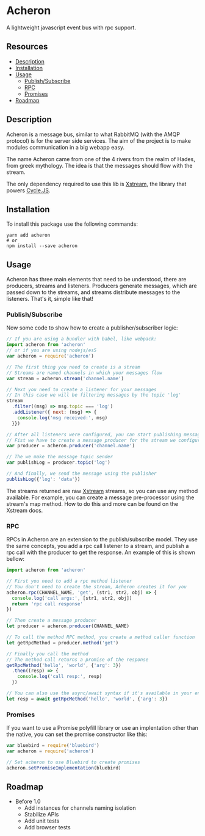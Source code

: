 # Acheron

A lightweight javascript event bus with rpc support.

## Resources

* [Description](#Description)
* [Installation](#Installation)
* [Usage](#Usage)
  * [Publish/Subscribe](#PublishSubscribe)
  * [RPC](#RPC)
  * [Promises](#Promises)
* [Roadmap](#Roadmap)

## Description

Acheron is a message bus, similar to what RabbitMQ (with the AMQP protocol)
is for the server side services. The aim of the project is to make modules
communication in a big webapp easy.

The name Acheron came from one of the 4 rivers from the realm of Hades, from
greek mythology. The idea is that the messages should flow with the stream.

The only dependency required to use this lib is
[Xstream](https://github.com/staltz/xstream), the library that powers
[Cycle.JS](https://cycle.js.org/).

## Installation

To install this package use the following commands:

```
yarn add acheron
# or
npm install --save acheron
```

## Usage

Acheron has three main elements that need to be understood, there are
producers, streams and listeners. Producers generate messages, which are
passed down to the streams, and streams distribute messages to the listeners.
That's it, simple like that!

### Publish/Subscribe

Now some code to show how to create a publisher/subscriber logic:

```javascript
// If you are using a bundler with babel, like webpack:
import acheron from 'acheron'
// or if you are using nodejs/es5
var acheron = require('acheron')

// The first thing you need to create is a stream
// Streams are named channels in which your messages flow
var stream = acheron.stream('channel.name')

// Next you need to create a listener for your messages
// In this case we will be filtering messages by the topic 'log'
stream
  .filter((msg) => msg.topic === 'log')
  .addListener({ next: (msg) => {
    console.log('msg received:', msg)
  }})

// After all listeners were configured, you can start publishing messages
// Fist we have to create a message producer for the stream we configured before
var producer = acheron.producer('channel.name')

// The we make the message topic sender
var publishLog = producer.topic('log')

// And finally, we send the message using the publisher
publishLog({'log': 'data'})
```

The streams returned are raw [Xstream](https://github.com/staltz/xstream)
streams, so you can use any method available. For example, you can create
a message pre-processor using the stream's map method. How to do this and
more can be found on the Xstream docs.

### RPC

RPCs in Acheron are an extension to the publish/subscribe model. They use the
same concepts, you add a rpc call listener to a stream, and publish a rpc call
with the producer to get the response. An example of this is shown bellow:

```javascript
import acheron from 'acheron'

// First you need to add a rpc method listener
// You don't need to create the stream, Acheron creates it for you
acheron.rpc(CHANNEL_NAME, 'get', (str1, str2, obj) => {
  console.log('call args:', [str1, str2, obj])
  return 'rpc call response'
})

// Then create a message producer
let producer = acheron.producer(CHANNEL_NAME)

// To call the method RPC method, you create a method caller function
let getRpcMethod = producer.method('get')

// Finally you call the method
// The method call returns a promise of the response
getRpcMethod('hello', 'world', {'arg': 3})
  .then((resp) => {
    console.log('call resp:', resp)
  })

// You can also use the async/await syntax if it's available in your environment
let resp = await getRpcMethod('hello', 'world', {'arg': 3})
```

### Promises

If you want to use a Promise polyfill library or use an implentation other
than the native, you can set the promise constructor like this:

```javascript
var bluebird = require('bluebird')
var acheron = require('acheron')

// Set acheron to use Bluebird to create promises
acheron.setPromiseImplementation(bluebird)
```

## Roadmap

* Before 1.0
  * Add instances for channels naming isolation
  * Stabilize APIs
  * Add unit tests
  * Add browser tests
